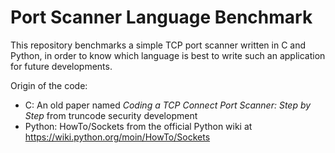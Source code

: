 # Port Scanner Language Benchmark

This repository benchmarks a simple TCP port scanner written in C and Python, in order to know which language is best to write such an application for future developments.

Origin of the code:
* C: An old paper named _Coding a TCP Connect Port Scanner: Step by Step_ from truncode security development
* Python: HowTo/Sockets from the official Python wiki at https://wiki.python.org/moin/HowTo/Sockets


